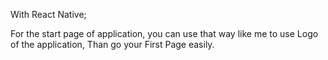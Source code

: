 With React Native;

For the start page of application, you can use that way like me to use Logo of the application, Than go your First Page easily.
